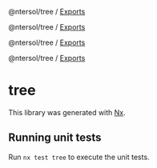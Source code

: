 @ntersol/tree / [Exports](modules.md)

@ntersol/tree / [Exports](modules.md)

@ntersol/tree / [Exports](modules.md)

@ntersol/tree / [Exports](modules.md)

# tree

This library was generated with [Nx](https://nx.dev).

## Running unit tests

Run `nx test tree` to execute the unit tests.
